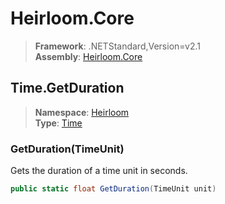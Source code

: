 # Heirloom.Core

> **Framework**: .NETStandard,Version=v2.1  
> **Assembly**: [Heirloom.Core][0]  

## Time.GetDuration

> **Namespace**: [Heirloom][0]  
> **Type**: [Time][1]  

### GetDuration(TimeUnit)

Gets the duration of a time unit in seconds.

```cs
public static float GetDuration(TimeUnit unit)
```

[0]: ../Heirloom.Core.md
[1]: Heirloom.Time.md
